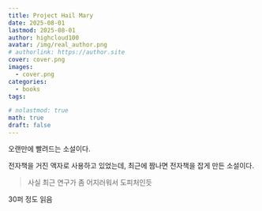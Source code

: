 ```yaml
---
title: Project Hail Mary 
date: 2025-08-01
lastmod: 2025-08-01
author: highcloud100
avatar: /img/real_author.png
# authorlink: https://author.site
cover: cover.png
images:
  - cover.png
categories:
  - books
tags:

# nolastmod: true
math: true
draft: false
---
```


오랜만에 빨려드는 소설이다.

<!--more-->

전자책을 거진 액자로 사용하고 있었는데, 최근에 짬나면 전자책을 잡게 만든 소설이다.
> 사실 최근 연구가 좀 어지러워서 도피처인듯 

30퍼 정도 읽음